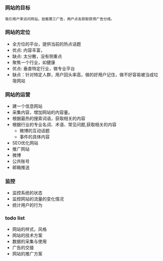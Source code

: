 ### 网站的目标
	吸引用户来访问网站，挂载第三广告，用户点击获取获得广告分成。

### 网站的定位
* 全方位的平台，提供当前的热点话题
 * 优点: 内容丰富，
 * 缺点: 太分散，没有侧重点
* 聚焦一个行业，如健康 
 * 优点: 垂直特定行业，做专业平台
 * 缺点：针对特定人群，用户回头率高，做的好用户记住，做不好容易被当成垃圾网站

### 网站的运营
* 建一个信息网站
* 采集内容，增加网站的内容量。
 * 根据最热的搜索词语，获取相关的内容
 * 根据行业的专业名词、术语、常见问题,获取相关的内容
    * 微博的互动话题
    * 事件的具体内容
* SEO优化网站
* 推广网站
 * 微博
 * 公共账号
 * 邮箱推送

### 监控
* 监控系统的状态
* 监控网站的流量的变化情况
* 统计用户的行为
	
### todo list 
* 网站的样式，风格
* 网站的技术方案
* 数据的采集与使用
* 广告的交接
* 网站的推广方案  

